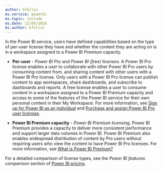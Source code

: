 ```yaml
---
author: kfollis
ms.service: powerbi
ms.topic: include
ms.date: 12/03/2019
ms.author: kfollis
---
```


In the Power BI service, users have defined capabilities based on the type of per-user license they have and whether the content they are acting on is in a workspace assigned to a Power BI Premium capacity.

* **Per-user** - *Power BI Pro and Power BI (free) licenses*. A Power BI Pro license enables a user to collaborate with other Power BI Pro users by consuming content from, and sharing content with other users with a Power BI Pro license. Only users with a Power BI Pro license can publish content to app workspaces, share dashboards, and subscribe to dashboards and reports. A free license enables a user to consume content in a workspace assigned to a Power BI Premium capacity and access to some of the features of the Power BI service for their own personal content in their My Workspace. For more information, see [Sign up for Power BI as an individual](../fundamentals/service-self-service-signup-for-power-bi.md) and [Purchase and assign Power BI Pro user licenses](../admin/service-admin-purchasing-power-bi-pro.md).

* **Power BI Premium capacity** - *Power BI Premium licensing*. Power BI Premium provides a capacity to deliver more consistent performance and support larger data volumes in Power BI. Power BI Premium also enables widespread distribution of content by Pro users without requiring users who view the content to have Power BI Pro licenses. For more information, see [What is Power BI Premium?](../admin/service-premium-what-is.md)

For a detailed comparison of license types, see the _Power BI features comparison_ section of [Power BI pricing](https://powerbi.microsoft.com/pricing/).
